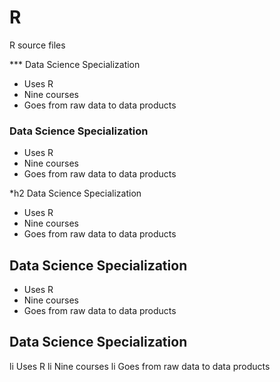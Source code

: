 # R
R source files

*** Data Science Specialization

* Uses R
* Nine courses
* Goes from raw data to data products

### Data Science Specialization

* Uses R
* Nine courses
* Goes from raw data to data products

*h2 Data Science Specialization

* Uses R
* Nine courses
* Goes from raw data to data products

## Data Science Specialization

* Uses R
* Nine courses
* Goes from raw data to data products


## Data Science Specialization

li Uses R
li Nine courses
li Goes from raw data to data products 
